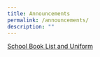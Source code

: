 ```yaml
---
title: Announcements
permalink: /announcements/
description: ""
---
```

[School Book List and Uniform](/school-information/administrative-matters/school-book-list-uniform/)